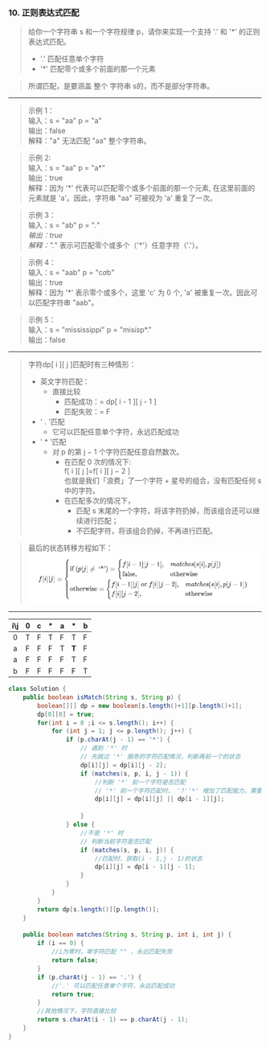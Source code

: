 ### 10. 正则表达式匹配
    
>给你一个字符串 s 和一个字符规律 p，请你来实现一个支持 '.' 和 '*' 的正则表达式匹配。   
>   *  '.' 匹配任意单个字符   
>   *  '*' 匹配零个或多个前面的那一个元素   

>所谓匹配，是要涵盖 整个 字符串 s的，而不是部分字符串。   
***

>示例 1：   
输入：s = "aa" p = "a"   
输出：false   
解释："a" 无法匹配 "aa" 整个字符串。   

>示例 2:   
输入：s = "aa" p = "a*"   
输出：true   
解释：因为 '*' 代表可以匹配零个或多个前面的那一个元素, 在这里前面的元素就是 'a'。因此，字符串 "aa" 可被视为 'a' 重复了一次。   

>示例 3：   
输入：s = "ab" p = ".*"   
输出：true   
解释：".*" 表示可匹配零个或多个（'*'）任意字符（'.'）。   

>示例 4：   
输入：s = "aab" p = "c*a*b"   
输出：true   
解释：因为 '*' 表示零个或多个，这里 'c' 为 0 个, 'a' 被重复一次。因此可以匹配字符串 "aab"。   

>示例 5：   
输入：s = "mississippi" p = "mis*is*p*."   
输出：false   

***
>字符dp[ i ][ j ]匹配时有三种情形：  
>*  英文字符匹配：  
>     * 直接比较
>         * 匹配成功：= dp[ i - 1 ][ j - 1 ]
>         * 匹配失败：= F
>*  ' . '匹配
>     * 它可以匹配任意单个字符，永远匹配成功
>*  ' * '匹配
>     * 对 p 的第 j − 1 个字符匹配任意自然数次。   
>         * 在匹配 0 次的情况下:  
>           f[ i ][ j ]=f[ i ][ j − 2 ]   
>           也就是我们「浪费」了一个字符 + 星号的组合，没有匹配任何 s 中的字符。  
>         * 在匹配多次的情况下，  
>             *  匹配 s 末尾的一个字符，将该字符扔掉，而该组合还可以继续进行匹配；
>             *  不匹配字符，将该组合扔掉，不再进行匹配。

>最后的状态转移方程如下：  
![状态转移方程](正则表达式匹配.jpg)

***

|i\j|0|c|*|a|*|b|
|:----:|----|----|----|----|----|----|
|0|T|F|T|F|T|F|
|a|F|F|F|T|**T**|F|
|a|F|F|F|F|T|F|
|b|F|F|F|F|F|T|


```java
class Solution {
    public boolean isMatch(String s, String p) {
        boolean[][] dp = new boolean[s.length()+1][p.length()+1];
        dp[0][0] = true;
        for(int i = 0 ;i <= s.length(); i++) {
            for (int j = 1; j <= p.length(); j++) {
                if (p.charAt(j - 1) == '*') {
                    // 遇到 '*' 时
                    // 先跳过 '*' 服务的字符匹配情况，判断再前一个的状态
                    dp[i][j] = dp[i][j - 2];
                    if (matches(s, p, i, j - 1)) {
                        //判断 '*' 前一个字符是否匹配
                        // '*' 前一个字符匹配时， '?''*' 增加了匹配能力，需要进一步判断当前匹配状态
                        dp[i][j] = dp[i][j] || dp[i - 1][j];

                    }
                } else {
                    //不是 '*' 时
                    // 判断当前字符是否匹配
                    if (matches(s, p, i, j)) {
                        //匹配时，获取(i - 1,j - 1)的状态
                        dp[i][j] = dp[i - 1][j - 1];
                    }
                }
            }
        }
        return dp[s.length()][p.length()];
    }
    
    public boolean matches(String s, String p, int i, int j) {
        if (i == 0) {
            //i为零时，单字符匹配 "" ，永远匹配失败
            return false;
        }
        if (p.charAt(j - 1) == '.') {
            //'.' 可以匹配任意单个字符，永远匹配成功
            return true;
        }
        //其他情况下，字符直接比较
        return s.charAt(i - 1) == p.charAt(j - 1);
    }
}
```
